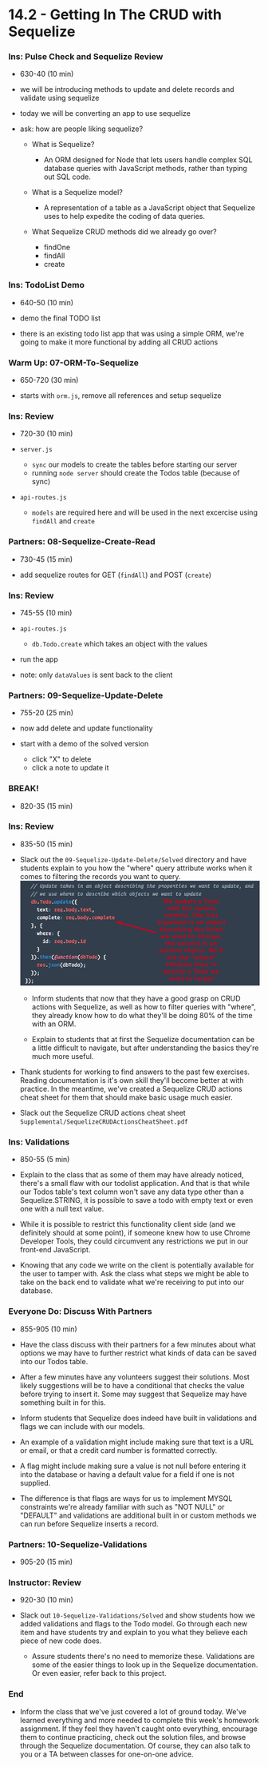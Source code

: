 # 14.2 - Getting In The CRUD with Sequelize

### Ins: Pulse Check and Sequelize Review

- 630-40 (10 min)

- we will be introducing methods to update and delete records and validate using sequelize

- today we will be converting an app to use sequelize

- ask: how are people liking sequelize?

  - What is Sequelize?

    - An ORM designed for Node that lets users handle complex SQL database queries with JavaScript methods, rather than typing out SQL code.

  - What is a Sequelize model?

    - A representation of a table as a JavaScript object that Sequelize uses to help expedite the coding of data queries.

  - What Sequelize CRUD methods did we already go over?
    - findOne
    - findAll
    - create

### Ins: TodoList Demo

- 640-50 (10 min)

- demo the final TODO list

- there is an existing todo list app that was using a simple ORM, we're going to make it more functional by adding all CRUD actions

### Warm Up: 07-ORM-To-Sequelize

- 650-720 (30 min)

- starts with `orm.js`, remove all references and setup sequelize

### Ins: Review

- 720-30 (10 min)

- `server.js`

  - `sync` our models to create the tables before starting our server
  - running `node server` should create the Todos table (because of sync)

- `api-routes.js`

  - `models` are required here and will be used in the next excercise using `findAll` and `create`

### Partners: 08-Sequelize-Create-Read

- 730-45 (15 min)

- add sequelize routes for GET (`findAll`) and POST (`create`)

### Ins: Review

- 745-55 (10 min)

- `api-routes.js`

  - `db.Todo.create` which takes an object with the values

- run the app

- note: only `dataValues` is sent back to the client

### Partners: 09-Sequelize-Update-Delete

- 755-20 (25 min)

- now add delete and update functionality

- start with a demo of the solved version

  - click "X" to delete
  - click a note to update it

### BREAK!

- 820-35 (15 min)

### Ins: Review

- 835-50 (15 min)

- Slack out the `09-Sequelize-Update-Delete/Solved` directory and have students explain to you how the "where" query attribute works when it comes to filtering the records you want to query.
  ![Todo Update](Images/4-Todo-Update.png)

  - Inform students that now that they have a good grasp on CRUD actions with Sequelize, as well as how to filter queries with "where", they already know how to do what they'll be doing 80% of the time with an ORM.

  - Explain to students that at first the Sequelize documentation can be a little difficult to navigate, but after understanding the basics they're much more useful.

- Thank students for working to find answers to the past few exercises. Reading documentation is it's own skill they'll become better at with practice. In the meantime, we've created a Sequelize CRUD actions cheat sheet for them that should make basic usage much easier.

- Slack out the Sequelize CRUD actions cheat sheet `Supplemental/SequelizeCRUDActionsCheatSheet.pdf`

### Ins: Validations

- 850-55 (5 min)

- Explain to the class that as some of them may have already noticed, there's a small flaw with our todolist application. And that is that while our Todos table's text column won't save any data type other than a Sequelize.STRING, it is possible to save a todo with empty text or even one with a null text value.

- While it is possible to restrict this functionality client side (and we definitely should at some point), if someone knew how to use Chrome Developer Tools, they could circumvent any restrictions we put in our front-end JavaScript.

- Knowing that any code we write on the client is potentially available for the user to tamper with. Ask the class what steps we might be able to take on the back end to validate what we're receiving to put into our database.

### Everyone Do: Discuss With Partners

- 855-905 (10 min)

- Have the class discuss with their partners for a few minutes about what options we may have to further restrict what kinds of data can be saved into our Todos table.

- After a few minutes have any volunteers suggest their solutions. Most likely suggestions will be to have a conditional that checks the value before trying to insert it. Some may suggest that Sequelize may have something built in for this.

- Inform students that Sequelize does indeed have built in validations and flags we can include with our models.

- An example of a validation might include making sure that text is a URL or email, or that a credit card number is formatted correctly.

- A flag might include making sure a value is not null before entering it into the database or having a default value for a field if one is not supplied.

- The difference is that flags are ways for us to implement MYSQL constraints we're already familiar with such as "NOT NULL" or "DEFAULT" and validations are additional built in or custom methods we can run before Sequelize inserts a record.

### Partners: 10-Sequelize-Validations

- 905-20 (15 min)

### Instructor: Review

- 920-30 (10 min)

- Slack out `10-Sequelize-Validations/Solved` and show students how we added validations and flags to the Todo model. Go through each new item and have students try and explain to you what they believe each piece of new code does.

  - Assure students there's no need to memorize these. Validations are some of the easier things to look up in the Sequelize documentation. Or even easier, refer back to this project.

### End

- Inform the class that we've just covered a lot of ground today. We've learned everything and more needed to complete this week's homework assignment. If they feel they haven't caught onto everything, encourage them to continue practicing, check out the solution files, and browse through the Sequelize documentation. Of course, they can also talk to you or a TA between classes for one-on-one advice.
